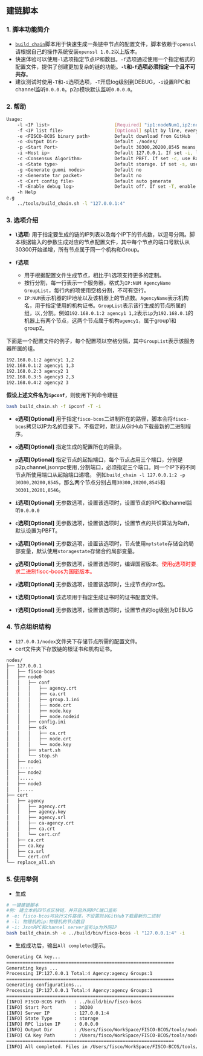 ## 建链脚本

### 1. 脚本功能简介

- [`build_chain`][build_chain]脚本用于快速生成一条链中节点的配置文件，脚本依赖于`openssl`请根据自己的操作系统安装`openssl 1.0.2`以上版本。
- 快速体验可以使用`-l`选项指定节点IP和数目。`-f`选项通过使用一个指定格式的配置文件，提供了创建更加复杂的链的功能。**`-l`和`-f`选项必须指定一个且不可共存**。
- 建议测试时使用`-T`和`-i`选项选项，`-T`开启log级别到DEBUG，`-i`设置RPC和channel监听`0.0.0.0`。p2p模块默认监听`0.0.0.0`。

### 2. 帮助

```bash
Usage:
    -l <IP list>                        [Required] "ip1:nodeNum1,ip2:nodeNum2" e.g:"192.168.0.1:2,192.168.0.2:3"
    -f <IP list file>                   [Optional] split by line, every line should be "ip:nodeNum agencyName groupList". eg "127.0.0.1:4 agency1 1,2"
    -e <FISCO-BCOS binary path>         Default download from GitHub
    -o <Output Dir>                     Default ./nodes/
    -p <Start Port>                     Default 30300,20200,8545 means p2p_port start from 30300, channel_port from 20200, jsonrpc_port from 8545
    -i <Host ip>                        Default 127.0.0.1. If set -i, listen 0.0.0.0
    -c <Consensus Algorithm>            Default PBFT. If set -c, use Raft
    -s <State type>                     Default storage. if set -s, use mpt 
    -g <Generate guomi nodes>           Default no
    -z <Generate tar packet>            Default no
    -t <Cert config file>               Default auto generate
    -T <Enable debug log>               Default off. If set -T, enable debug log
    -h Help
e.g
    ../tools/build_chain.sh -l "127.0.0.1:4"
```

### 3. 选项介绍

- **`l`选项:** 
用于指定要生成的链的IP列表以及每个IP下的节点数，以逗号分隔。脚本根据输入的参数生成对应的节点配置文件，其中每个节点的端口号默认从30300开始递增，所有节点属于同一个机构和Group。

- **`f`选项** 
    + 用于根据配置文件生成节点，相比于`l`选项支持更多的定制。
    + 按行分割，每一行表示一个服务器，格式为`IP:NUM AgencyName GroupList`，每行内的项使用空格分割，不可有空行。
    + `IP:NUM`表示机器的IP地址以及该机器上的节点数。`AgencyName`表示机构名，用于指定使用的机构证书。`GroupList`表示该行生成的节点所属的组，以`,`分割。例如`192.168.0.1:2 agency1 1,2`表示`ip`为`192.168.0.1`的机器上有两个节点，这两个节点属于机构`agency1`，属于group1和group2。

下面是一个配置文件的例子，每个配置项以空格分隔，其中`GroupList`表示该服务器所属的组。

```bash
192.168.0.1:2 agency1 1,2
192.168.0.1:2 agency1 1,3
192.168.0.2:3 agency2 1
192.168.0.3:5 agency3 2,3
192.168.0.4:2 agency2 3
```
**假设上述文件名为`ipconf`**，则使用下列命令建链
```bash
bash build_chain.sh -f ipconf -T -i
```

- **`e`选项[**Optional**]**
用于指定`fisco-bcos`二进制所在的路径，脚本会将`fisco-bcos`拷贝以IP为名的目录下。不指定时，默认从GitHub下载最新的二进制程序。

- **`o`选项[**Optional**]**
指定生成的配置所在的目录。

- **`p`选项[**Optional**]**
指定节点的起始端口，每个节点占用三个端口，分别是p2p,channel,jsonrpc使用`,`分割端口，必须指定三个端口。同一个IP下的不同节点所使用端口从起始端口递增。
例如`build_chain -l 127.0.0.1:2 -p 30300,20200,8545`，那么两个节点分别占用`30300,20200,8545`和`30301,20201,8546`。

- **`i`选项[**Optional**]**
无参数选项，设置该选项时，设置节点的RPC和channel监听`0.0.0.0`

- **`c`选项[**Optional**]**
无参数选项，设置该选项时，设置节点的共识算法为Raft，默认设置为PBFT。

- **`s`选项[**Optional**]**
无参数选项，设置该选项时，节点使用`mptstate`存储合约局部变量，默认使用`storagestate`存储合约局部变量。

- **`g`选项[**Optional**]**
无参数选项，设置该选项时，编译国密版本。<font color=#FF0000>使用`g`选项时要求二进制fisoc-bcos为国密版本。</font>

- **`z`选项[**Optional**]**
无参数选项，设置该选项时，生成节点的tar包。

- **`t`选项[**Optional**]**
该选项用于指定生成证书时的证书配置文件。

- **`T`选项[**Optional**]**
无参数选项，设置该选项时，设置节点的log级别为DEBUG

### 4. 节点组织结构

- `127.0.0.1/nodex`文件夹下存储节点所需的配置文件。
- cert文件夹下存放链的根证书和机构证书。

```bash
nodes/
├── 127.0.0.1
│   ├── fisco-bcos
│   ├── node0
│   │   ├── conf
│   │   │   ├── agency.crt
│   │   │   ├── ca.crt
│   │   │   ├── group.1.ini
│   │   │   ├── node.crt
│   │   │   ├── node.key
│   │   │   ├── node.nodeid
│   │   ├── config.ini
│   │   ├── sdk
│   │   │   ├── ca.crt
│   │   │   ├── node.crt
│   │   │   └── node.key
│   │   ├── start.sh
│   │   └── stop.sh
│   ├── node1
│   │.....
│   ├── node2
│   │.....
│   ├── node3
│   │.....
├── cert
│   ├── agency
│   │   ├── agency.crt
│   │   ├── agency.key
│   │   ├── agency.srl
│   │   ├── ca-agency.crt
│   │   ├── ca.crt
│   │   └── cert.cnf
│   ├── ca.crt
│   ├── ca.key
│   ├── ca.srl
│   └── cert.cnf
└── replace_all.sh
```

### 5. 使用举例

- 生成

```bash
# 一键建链脚本
#例: 建立本机四节点区块链，并开启外网RPC端口监听
# -e: fisco-bcos可执行文件路径，不设置则从GitHub下载最新的二进制
# -l: 物理机的ip:物理机的节点数目
# -i: JsonRPC和channel server监听ip为外网IP
bash build_chain.sh -e ../build/bin/fisco-bcos -l "127.0.0.1:4" -i
```

- 生成成功后，输出`All completed`提示。

```bash
Generating CA key...
==============================================================
Generating keys ...
Processing IP:127.0.0.1 Total:4 Agency:agency Groups:1
==============================================================
Generating configurations...
Processing IP:127.0.0.1 Total:4 Agency:agency Groups:1
==============================================================
[INFO] FISCO-BCOS Path   : ../build/bin/fisco-bcos
[INFO] Start Port        : 30300
[INFO] Server IP         : 127.0.0.1:4
[INFO] State Type        : storage
[INFO] RPC listen IP     : 0.0.0.0
[INFO] Output Dir        : /Users/fisco/WorkSpace/FISCO-BCOS/tools/nodes
[INFO] CA Key Path       : /Users/fisco/WorkSpace/FISCO-BCOS/tools/nodes/cert/ca.key
==============================================================
[INFO] All completed. Files in /Users/fisco/WorkSpace/FISCO-BCOS/tools/nodes
```

[build_chain]:https://github.com/FISCO-BCOS/FISCO-BCOS/blob/release-2.0.1/tools/build_chain.sh
